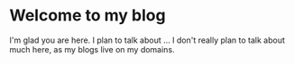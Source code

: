 # Welcome to my blog

I'm glad you are here. I plan to talk about ...
I don't really plan to talk about much here, as my blogs live on my domains.
